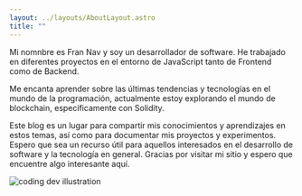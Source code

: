 ```yaml
---
layout: ../layouts/AboutLayout.astro
title: ""
---
```


Mi nomnbre es Fran Nav y soy un desarrollador de software. He trabajado en diferentes proyectos en el entorno de JavaScript tanto de Frontend como de Backend. 

Me encanta aprender sobre las últimas tendencias y tecnologías en el mundo de la programación, actualmente estoy explorando el mundo de blockchain, específicamente con Solidity.

Este blog es un lugar para compartir mis conocimientos y aprendizajes en estos temas, así como para documentar mis proyectos y experimentos. Espero que sea un recurso útil para aquellos interesados en el desarrollo de software y la tecnología en general. Gracias por visitar mi sitio y espero que encuentre algo interesante aquí.

<div>
  <img src="/assets/dev.png" class="sm:w-1/2 mx-auto" alt="coding dev illustration">
</div>
